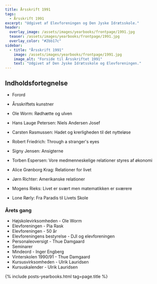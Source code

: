```yaml
---
title: Årsskrift 1991
tags:
  - Årsskrift 1991
excerpt: "Udgivet af Elevforeningen og Den Jyske Idrætsskole."
header:
  overlay_image: /assets/images/yearbooks/frontpage/1991.jpg
  teaser: /assets/images/yearbooks/frontpage/1991.jpg
  overlay_color: "#2bb17c"
sidebar:
  - title: "Årsskrift 1991"
    image: /assets/images/yearbooks/frontpage/1991.jpg
    image_alt: "Forside til Årsskriftet 1991"
    text: "Udgivet af Den Jyske Idrætsskole og Elevforeningen."
---
```


## Indholdsfortegnelse

- Forord
- Årsskriftets kunstner

- Ole Worm: Rødhætte og ulven
- Hans Lauge Petersen: Niels Andersen Josef
- Carsten Rasmussen: Hadet og krerligheden til det nytteløse
- Robert Friedrich: Through a stranger's eyes
- Signy Jensen: Ansigterne
- Torben Espersen: Vore medmenneskelige relationer styres af økonomi
- Alice Grønborg Krag: Relationer for livet
- Jørn Richter: Amerikanske relationer
- Mogens Rieks: Livet er svært men matematikken er sværere
- Lone Rørly: Fra Paradis til Livets Skole

### Årets gang

- Højskolevirksomheden - Ole Worm
- Elevforeningen -  Pia Rask
- Elevforeningen - 50 år
- Elevforeningens bestyrelse - DJI og elevforeningen
- Personaleoversigt - Thue Damgaard
- Seminarer
- Mindeord - Inger Engberg
- Vinterskolen 1990/91 - Thue Damgaard
- Kursusvirksomheden - Ulrik Lauridsen
- Kursuskalender - Ulrik Lauridsen

{% include posts-yearbooks.html tag=page.title %}
